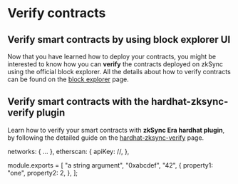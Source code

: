 # Verify contracts

## Verify smart contracts by using block explorer UI

Now that you have learned how to deploy your contracts, you might be interested to know how you can **verify** the contracts deployed on zkSync using the official block explorer. All the details about how to verify contracts can be found on the [block explorer](../../../api/tools/block-explorer/contract-verification.md) page.


## Verify smart contracts with the hardhat-zksync-verify plugin

Learn how to verify your smart contracts with **zkSync Era hardhat plugin**, by following the detailed guide on the [hardhat-zksync-verify](../../../api/hardhat/hardhat-zksync-verify.md) page.

networks: {
    ...
},
etherscan: {
  apiKey: //<Your API key for Etherscan>,
},


  module.exports = [
  "a string argument",
  "0xabcdef",
  "42",
  {
    property1: "one",
    property2: 2,
  },
];

